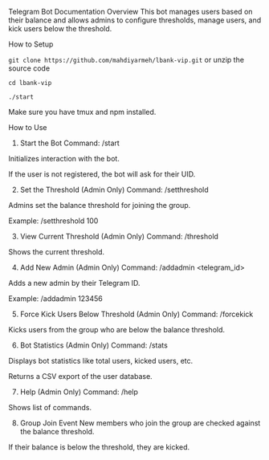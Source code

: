 Telegram Bot Documentation
Overview
This bot manages users based on their balance and allows admins to configure thresholds, manage users, and kick users below the threshold.

How to Setup

`git clone https://github.com/mahdiyarmeh/lbank-vip.git`
or unzip the source code

`cd lbank-vip`

`./start`

Make sure you have tmux and npm installed.

How to Use

1. Start the Bot
   Command: /start

Initializes interaction with the bot.

If the user is not registered, the bot will ask for their UID.

2. Set the Threshold (Admin Only)
   Command: /setthreshold <amount>

Admins set the balance threshold for joining the group.

Example: /setthreshold 100

3. View Current Threshold (Admin Only)
   Command: /threshold

Shows the current threshold.

4. Add New Admin (Admin Only)
   Command: /addadmin <telegram_id>

Adds a new admin by their Telegram ID.

Example: /addadmin 123456

5. Force Kick Users Below Threshold (Admin Only)
   Command: /forcekick

Kicks users from the group who are below the balance threshold.

6. Bot Statistics (Admin Only)
   Command: /stats

Displays bot statistics like total users, kicked users, etc.

Returns a CSV export of the user database.

7. Help (Admin Only)
   Command: /help

Shows list of commands.

8. Group Join Event
   New members who join the group are checked against the balance threshold.

If their balance is below the threshold, they are kicked.
